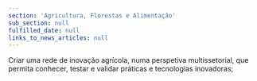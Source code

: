 ```yaml
---
section: 'Agricultura, Florestas e Alimentação'
sub_section: null
fulfilled_date: null
links_to_news_articles: null
---
```


Criar uma rede de inovação agrícola, numa perspetiva multissetorial, que permita conhecer, testar e validar práticas e tecnologias inovadoras;